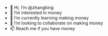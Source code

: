 - 👋 Hi, I’m @zhangking
- 👀 I’m interested in money
- 🌱 I’m currently learning making money
- 💞️ I’m looking to collaborate on making money
- 📫 Reach me if you have money

<!---
zhangking/zhangking is a ✨ special ✨ repository because its `README.md` (this file) appears on your GitHub profile.
You can click the Preview link to take a look at your changes.
--->
